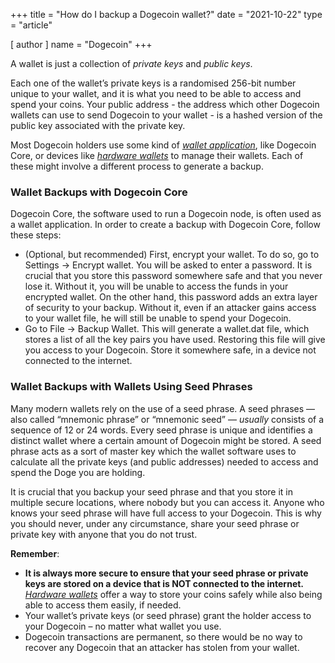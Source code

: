 +++
title = "How do I backup a Dogecoin wallet?"
date = "2021-10-22"
type = "article"

[ author ]
  name = "Dogecoin"
+++

A wallet is just a collection of *private keys* and *public keys*. 

Each one of the wallet’s private keys is a randomised 256-bit number unique to your wallet, and it is what you need to be able to access and spend your coins. Your public address - the address which other Dogecoin wallets can use to send Dogecoin to your wallet - is a hashed version of the public key associated with the private key.

Most Dogecoin holders use some kind of [*wallet application*](/dogepedia/articles/how-do-i-get-a-wallet), like Dogecoin Core, or devices like [*hardware wallets*](/dogepedia/articles/dogecoin-hardware-wallets/) to manage their wallets. Each of these might involve a different process to generate a backup. 

### Wallet Backups with Dogecoin Core

Dogecoin Core, the software used to run a Dogecoin node, is often used as a wallet application. In order to create a backup with Dogecoin Core, follow these steps:

- (Optional, but recommended) First, encrypt your wallet. To do so, go to Settings -> Encrypt wallet. You will be asked to enter a password. It is crucial that you store this password somewhere safe and that you never lose it. Without it, you will be unable to access the funds in your encrypted wallet. On the other hand, this password adds an extra layer of security to your backup. Without it, even if an attacker gains access to your wallet file, he will still be unable to spend your Dogecoin.
- Go to File -> Backup Wallet. This will generate a wallet.dat file, which stores a list of all the key pairs you have used. Restoring this file will give you access to your Dogecoin. Store it somewhere safe, in a device not connected to the internet.

### Wallet Backups with Wallets Using Seed Phrases

Many modern wallets rely on the use of a seed phrase. A seed phrases — also called “mnemonic phrase” or “mnemonic seed” — *usually* consists of a sequence of 12 or 24 words. Every seed phrase is unique and identifies a distinct wallet where a certain amount of Dogecoin might be stored. A seed phrase acts as a sort of master key which the wallet software uses to calculate all the private keys (and public addresses) needed to access and spend the Doge you are holding.

It is crucial that you backup your seed phrase and that you store it in multiple secure locations, where nobody but you can access it. Anyone who knows your seed phrase will have full access to your Dogecoin. This is why you should never, under any circumstance, share your seed phrase or private key with anyone that you do not trust. 

**Remember**: 
- **It is always more secure to ensure that your seed phrase or private keys are stored on a device that is NOT connected to the internet.** [*Hardware wallets*](/dogepedia/articles/dogecoin-hardware-wallets/) offer a way to store your coins safely while also being able to access them easily, if needed.
- Your wallet’s private keys (or seed phrase) grant the holder access to your Dogecoin – no matter what wallet you use.
- Dogecoin transactions are permanent, so there would be no way to recover any Dogecoin that an attacker has stolen from your wallet.